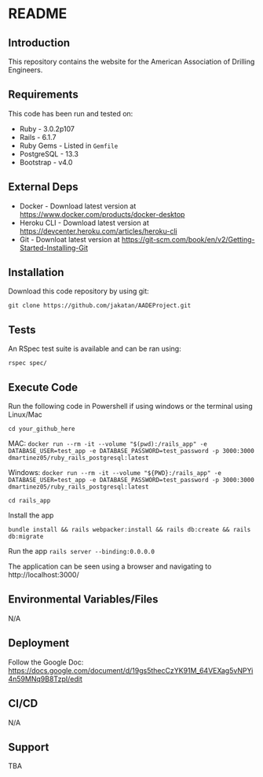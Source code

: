 # README

## Introduction ##

This repository contains the website for the American Association of Drilling Engineers.

## Requirements ##

This code has been run and tested on:

* Ruby - 3.0.2p107
* Rails - 6.1.7
* Ruby Gems - Listed in `Gemfile`
* PostgreSQL - 13.3 
* Bootstrap - v4.0


## External Deps  ##

* Docker - Download latest version at https://www.docker.com/products/docker-desktop
* Heroku CLI - Download latest version at https://devcenter.heroku.com/articles/heroku-cli
* Git - Downloat latest version at https://git-scm.com/book/en/v2/Getting-Started-Installing-Git

## Installation ##

Download this code repository by using git:

 `git clone https://github.com/jakatan/AADEProject.git`


## Tests ##

An RSpec test suite is available and can be ran using:

  `rspec spec/`

## Execute Code ##

Run the following code in Powershell if using windows or the terminal using Linux/Mac

  `cd your_github_here`
  
  MAC:
  `docker run --rm -it --volume "$(pwd):/rails_app" -e DATABASE_USER=test_app -e DATABASE_PASSWORD=test_password -p 3000:3000 dmartinez05/ruby_rails_postgresql:latest`

  Windows:
  `docker run --rm -it --volume "${PWD}:/rails_app" -e DATABASE_USER=test_app -e DATABASE_PASSWORD=test_password -p 3000:3000 dmartinez05/ruby_rails_postgresql:latest`
  
  `cd rails_app`

Install the app

  `bundle install && rails webpacker:install && rails db:create && rails db:migrate`

Run the app
  `rails server --binding:0.0.0.0`

The application can be seen using a browser and navigating to http://localhost:3000/

## Environmental Variables/Files ##

N/A

## Deployment ##

Follow the Google Doc: https://docs.google.com/document/d/19gs5thecCzYK91M_64VEXag5vNPYi4n59MNq9B8TzpI/edit


## CI/CD ##

N/A

## Support ##

TBA
